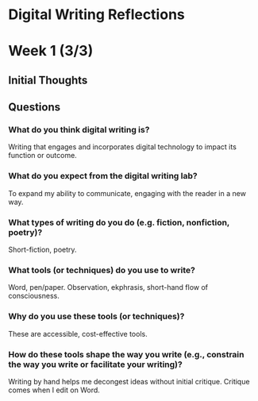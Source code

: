 # Digital Writing Reflections
# Week 1 (3/3)
## Initial Thoughts

## Questions
### What do you think digital writing is?
Writing that engages and incorporates digital technology to impact its function or outcome.
### What do you expect from the digital writing lab?
To expand my ability to communicate, engaging with the reader in a new way.
### What types of writing do you do (e.g. fiction, nonfiction, poetry)?
Short-fiction, poetry.
### What tools (or techniques) do you use to write?
Word, pen/paper. 
Observation, ekphrasis, short-hand flow of consciousness.
### Why do you use these tools (or techniques)?
These are accessible, cost-effective tools.
### How do these tools shape the way you write (e.g., constrain the way you write or facilitate your writing)?
Writing by hand helps me decongest ideas without initial critique. Critique comes when I edit on Word.

